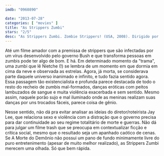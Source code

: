 ```yaml
---
imdb: "0960890"

date: "2013-07-28"
categories: [ "movies" ]
title: "As Strippers Zumbi"
stars: "2/5"
desc: "As Strippers Zumbi. Zombie Strippers! (USA, 2008). Dirigido por Jay Lee. Escrito por Jay Lee. Com Jenna Jameson, Robert Englund, Roxy Saint, Penny Vital, Whitney Anderson, Jennifer Holland, Shamron Moore, Jeannette Sousa, Carmit Levité."
---
```

Até um filme amador com a premissa de strippers que são infectadas por um vírus desenvolvido pelo governo Bush e que transforma pessoas em zumbis pode ter algo de bom. E há. Em determinado momento da "trama", uma zumbi que lê Nietche (!) se lembra de um momento em que dormia em cima da neve e observada as estrelas. Agora, já morta, se considerava parte daquele universo inanimado e infinito, e tudo fazia sentido agora. Essa passagem tão existencialista e profunda parece destacada de todo o resto do recheio de zumbis mal-formados, danças eróticas com peitos lambuzados de sangue e muita violência exacerbada e sem sentido. Mesmo assim, naquele porão sujo e mal iluminado onde as meninas realizam suas danças por uns trocados fáceis, parece coisa de gênio.

Nesse sentido, não dá pra evitar analisar as ideias do diretor/roteirista Jay Lee, que relaciona sexo e violência com a distração que o governo precisa para dar continuidade ao seu regime totalitário de morte e guerras. Não dá para julgar um filme trash que se preocupa em contextualizar ficção e crítica social, mesmo que o resultado seja um apanhado caótico de cenas. Se A Morte do Demônio não possui um pano de fundo minimamente livre do puro entretenimento (apesar de muito melhor realizado), as Strippers Zumbi merecem uma olhada. Só que bem rápida.

